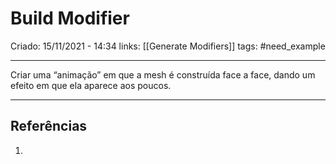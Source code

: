 # Build Modifier
Criado: 15/11/2021 - 14:34
links: [[Generate Modifiers]]
tags: #need_example 

---

Criar uma “animação” em que a mesh é construída face a face, dando um efeito em que ela aparece aos poucos.

---
## Referências
1.